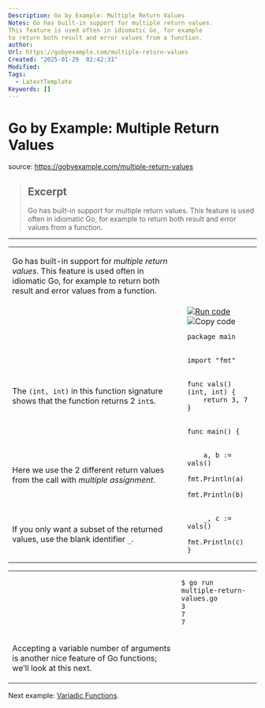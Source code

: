 ```yaml
---
Description: Go by Example: Multiple Return Values
Notes: Go has built-in support for multiple return values.
This feature is used often in idiomatic Go, for example
to return both result and error values from a function.
author: 
Url: https://gobyexample.com/multiple-return-values
Created: "2025-01-29  02:42:31"
Modified: 
Tags:
  - LatextTemplate
Keywords: []
---
```


# Go by Example: Multiple Return Values

source: https://gobyexample.com/multiple-return-values

> ## Excerpt
> Go has built-in support for multiple return values.
This feature is used often in idiomatic Go, for example
to return both result and error values from a function.

---
<table><tbody><tr><td><p>Go has built-in support for <em>multiple return values</em>. This feature is used often in idiomatic Go, for example to return both result and error values from a function.</p></td><td></td></tr><tr><td></td><td><a href="https://go.dev/play/p/vZdUvLB1WbK"><img title="Run code" src="https://gobyexample.com/play.png"></a><img title="Copy code" src="https://gobyexample.com/clipboard.png"><pre><code><span><span><span>package</span> <span>main</span></span></span></code></pre></td></tr><tr><td></td><td><pre><code><span><span><span>import</span> <span>"fmt"</span></span></span></code></pre></td></tr><tr><td><p>The <code>(int, int)</code> in this function signature shows that the function returns 2 <code>int</code>s.</p></td><td><pre><code><span><span><span>func</span> <span>vals</span><span>()</span> <span>(</span><span>int</span><span>,</span> <span>int</span><span>)</span> <span>{</span>
</span></span><span><span>    <span>return</span> <span>3</span><span>,</span> <span>7</span>
</span></span><span><span><span>}</span></span></span></code></pre></td></tr><tr><td></td><td><pre><code><span><span><span>func</span> <span>main</span><span>()</span> <span>{</span></span></span></code></pre></td></tr><tr><td><p>Here we use the 2 different return values from the call with <em>multiple assignment</em>.</p></td><td><pre><code><span><span>    <span>a</span><span>,</span> <span>b</span> <span>:=</span> <span>vals</span><span>()</span>
</span></span><span><span>    <span>fmt</span><span>.</span><span>Println</span><span>(</span><span>a</span><span>)</span>
</span></span><span><span>    <span>fmt</span><span>.</span><span>Println</span><span>(</span><span>b</span><span>)</span></span></span></code></pre></td></tr><tr><td><p>If you only want a subset of the returned values, use the blank identifier <code>_</code>.</p></td><td><pre><code><span><span>    <span>_</span><span>,</span> <span>c</span> <span>:=</span> <span>vals</span><span>()</span>
</span></span><span><span>    <span>fmt</span><span>.</span><span>Println</span><span>(</span><span>c</span><span>)</span>
</span></span><span><span><span>}</span></span></span></code></pre></td></tr></tbody></table>

<table><tbody><tr><td></td><td><pre><code><span><span><span>$</span> go run multiple-return-values.go
</span></span><span><span><span>3
</span></span></span><span><span><span>7
</span></span></span><span><span><span>7</span></span></span></code></pre></td></tr><tr><td><p>Accepting a variable number of arguments is another nice feature of Go functions; we’ll look at this next.</p></td><td></td></tr></tbody></table>

Next example: [Variadic Functions](https://gobyexample.com/variadic-functions).
